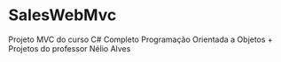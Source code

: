 # SalesWebMvc
Projeto MVC do curso C# Completo Programação Orientada a Objetos + Projetos do professor Nélio Alves
